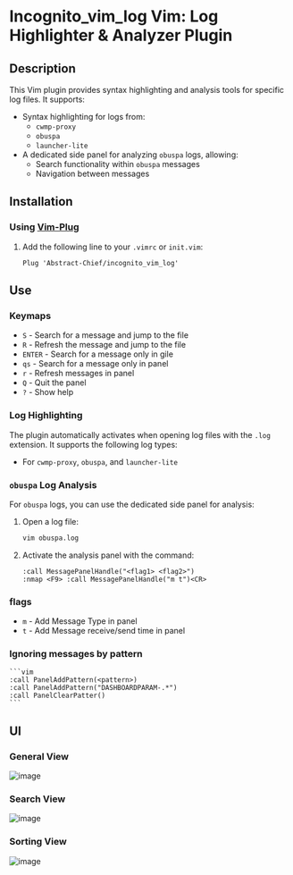 # Incognito_vim_log Vim: Log Highlighter & Analyzer Plugin

## Description

This Vim plugin provides syntax highlighting and analysis tools for specific log files. It supports:

- Syntax highlighting for logs from:
  - `cwmp-proxy`
  - `obuspa`
  - `launcher-lite`
- A dedicated side panel for analyzing `obuspa` logs, allowing:
  - Search functionality within `obuspa` messages
  - Navigation between messages

## Installation

### Using [Vim-Plug](https://github.com/junegunn/vim-plug)

1. Add the following line to your `.vimrc` or `init.vim`:
    ```vim
    Plug 'Abstract-Chief/incognito_vim_log'
    ```
## Use
### Keymaps
   - `S` - Search for a message and jump to the file
   - `R` - Refresh the message and jump to the file
   - `ENTER` - Search for a message only in gile
   - `qs` - Search for a message only in panel
   - `r` - Refresh messages in panel
   - `Q` - Quit the panel
   - `?` - Show help

### Log Highlighting

The plugin automatically activates when opening log files with the `.log` extension. It supports the following log types:

- For `cwmp-proxy`, `obuspa`, and `launcher-lite`

### `obuspa` Log Analysis

For `obuspa` logs, you can use the dedicated side panel for analysis:

1. Open a log file:
    ```bash
    vim obuspa.log
    ```
2. Activate the analysis panel with the command:
    ```vim
    :call MessagePanelHandle("<flag1> <flag2>")
    :nmap <F9> :call MessagePanelHandle("m t")<CR>
    ```
### flags
   - `m` - Add Message Type in panel
   - `t` - Add Message receive/send time in panel
### Ignoring messages by pattern
    ```vim
    :call PanelAddPattern(<pattern>)
    :call PanelAddPattern("DASHBOARDPARAM-.*")
    :call PanelClearPatter()
    ```
## UI
### General View
![image](https://github.com/user-attachments/assets/0c7fb8d8-5e7c-4bf5-89fb-8ceaf0ecb3eb)
### Search View
![image](https://github.com/user-attachments/assets/d164a2c7-a08f-4062-8978-f3b1cc7a0650)
### Sorting View
![image](https://github.com/user-attachments/assets/d87bc687-b950-48eb-9bb3-2743e21ede25)


